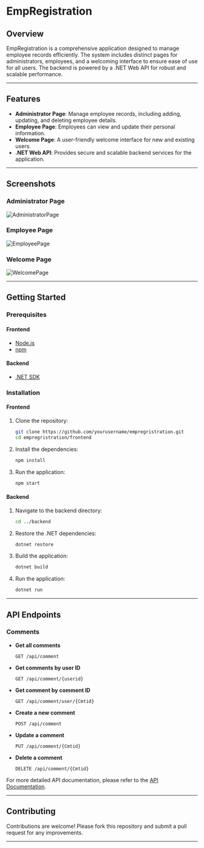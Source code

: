 


# EmpRegistration

## Overview
EmpRegistration is a comprehensive application designed to manage employee records efficiently. The system includes distinct pages for administrators, employees, and a welcoming interface to ensure ease of use for all users. The backend is powered by a .NET Web API for robust and scalable performance.

---

## Features

- **Administrator Page**: Manage employee records, including adding, updating, and deleting employee details.
- **Employee Page**: Employees can view and update their personal information.
- **Welcome Page**: A user-friendly welcome interface for new and existing users.
- **.NET Web API**: Provides secure and scalable backend services for the application.

---

## Screenshots

### Administrator Page
![AdministratorPage](https://github.com/Manohar-dev/EmployeeManagementSystem/assets/119424432/003ad8f9-a6f1-44ff-b386-df5fe175ebc1)

### Employee Page
![EmployeePage](https://github.com/Manohar-dev/EmployeeManagementSystem/assets/119424432/d8f4867e-28e7-4459-bd0b-d37d73c9eb6f)

### Welcome Page
![WelcomePage](https://github.com/Manohar-dev/EmployeeManagementSystem/assets/119424432/ca400867-b4c6-470b-9331-0957ae2cff0b)

---

## Getting Started

### Prerequisites

#### Frontend
- [Node.js](https://nodejs.org/)
- [npm](https://www.npmjs.com/)

#### Backend
- [.NET SDK](https://dotnet.microsoft.com/download)

### Installation

#### Frontend

1. Clone the repository:
    ```bash
    git clone https://github.com/yourusername/empregristration.git
    cd empregristration/frontend
    ```

2. Install the dependencies:
    ```bash
    npm install
    ```

3. Run the application:
    ```bash
    npm start
    ```

#### Backend

1. Navigate to the backend directory:
    ```bash
    cd ../backend
    ```

2. Restore the .NET dependencies:
    ```bash
    dotnet restore
    ```

3. Build the application:
    ```bash
    dotnet build
    ```

4. Run the application:
    ```bash
    dotnet run
    ```

---

## API Endpoints

### Comments

- **Get all comments**
    ```http
    GET /api/comment
    ```

- **Get comments by user ID**
    ```http
    GET /api/comment/{userid}
    ```

- **Get comment by comment ID**
    ```http
    GET /api/comment/user/{Cmtid}
    ```

- **Create a new comment**
    ```http
    POST /api/comment
    ```

- **Update a comment**
    ```http
    PUT /api/comment/{Cmtid}
    ```

- **Delete a comment**
    ```http
    DELETE /api/comment/{Cmtid}
    ```

For more detailed API documentation, please refer to the [API Documentation](docs/api.md).

---

## Contributing

Contributions are welcome! Please fork this repository and submit a pull request for any improvements.

---


